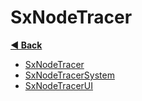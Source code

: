 # SxNodeTracer

**[◀️ Back](../readme.md)**

- [SxNodeTracer](./SxNodeTracer.md)
- [SxNodeTracerSystem](./SxNodeTracerSystem.md)
- [SxNodeTracerUI](./SxNodeTracerUI.md)
